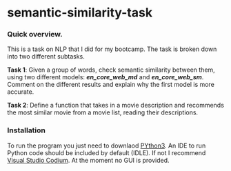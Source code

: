 # semantic-similarity-task

### Quick overview.

This is a task on NLP that I did for my bootcamp. The task is broken down into two different subtasks.

**Task 1**: Given a group of words, check semantic similarity between them, using two different models:
***en_core_web_md*** and ***en_core_web_sm***. 
Comment on the different results and explain why the first model is more accurate.

**Task 2**: Define a function that takes in a movie description and recommends the most similar movie from a movie list, reading their descriptions.


### Installation

To run the program you just need to downlaod [PYthon3](https://www.python.org/downloads/). 
An IDE to run Python code should be included by default (IDLE). 
If not I recommend [Visual Studio Codium](https://vscodium.com/).
At the moment no GUI is provided.
